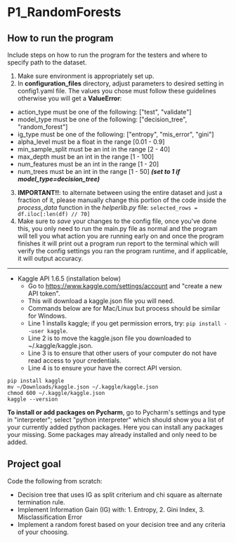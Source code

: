 # P1_RandomForests
## How to run the program
Include steps on how to run the program for the 
testers and where to specify path to the
dataset.
1. Make sure environment is appropriately set up. 
2. In **configuration_files** directory, adjust parameters to
desired setting in config1.yaml file. The values you chose must 
follow these guidelines otherwise you will get a **ValueError**:
- action_type must be one of the following: ["test", "validate"]
- model_type must be one of the following: ["decision_tree", "random_forest"]
- ig_type must be one of the following: ["entropy", "mis_error", "gini"]
- alpha_level must be a float in the range [0.01 - 0.9]
- min_sample_split must be an int in the range [2 - 40]
- max_depth must be an int in the range [1 - 100]
- num_features must be an int in the range [1 - 20]
- num_trees must be an int in the range [1 - 50] 
***(set to 1 if model_type=decision_tree)*** 
3. **IMPORTANT!!**: to alternate between using the entire
dataset and just a fraction of it, please manually change
this portion of the code inside the *process_data* function
in the *helperlib.py* file: `selected_rows = df.iloc[:len(df) // 70]`
4. Make sure to *save* your changes to the config file, once you've
done this, you only need to run the main.py file as normal and the
program will tell you what action you are running early on and
once the program finishes it will print out a program run report
to the terminal which will verify the config settings you ran
the program runtime, and if applicable, it will output accuracy.
***

- Kaggle API 1.6.5 (installation below)
  - Go to https://www.kaggle.com/settings/account and "create a new API token".
  - This will download a kaggle.json file you will need. 
  - Commands below are for Mac/Linux but process should be similar for Windows.
  - Line 1 installs kaggle; if you get permission errors, try: ```pip install --user kaggle```.
  - Line 2 is to move the kaggle.json file you downloaded to ~/.kaggle/kaggle.json.
  - Line 3 is to ensure that other users of your computer do not have read access to your credentials.
  - Line 4 is to ensure your have the correct API version.
```commandline
pip install kaggle
mv ~/Downloads/kaggle.json ~/.kaggle/kaggle.json
chmod 600 ~/.kaggle/kaggle.json
kaggle --version
```

**To install or add packages on Pycharm**, go to Pycharm's
settings and type in "interpreter"; select "python interpreter"
which should show you a list of your currently added python packages.
Here you can install any packages your missing. Some packages may already 
installed and only need to be added.

## Project goal

Code the following from scratch:
- Decision tree that uses IG as split criterium and chi square as alternate 
termination rule.
- Implement Information Gain (IG) with: 1. Entropy, 2. Gini Index, 3. Misclassification Error
- Implement a random forest based on your decision tree and any criteria 
of your choosing.





